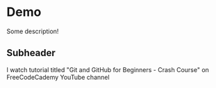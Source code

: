 # Demo

Some description!

## Subheader

I watch tutorial titled "Git and GitHub for Beginners - Crash Course" on FreeCodeCademy YouTube channel 

